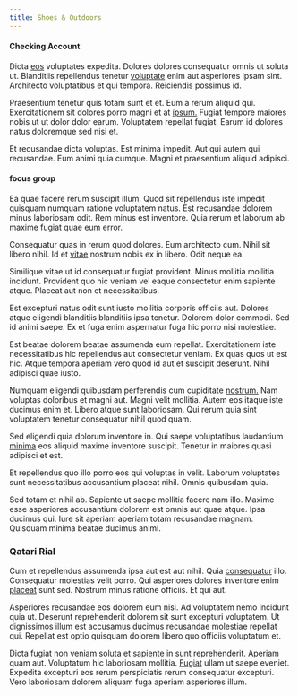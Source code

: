 ```yaml
---
title: Shoes & Outdoors
---
```


#### Checking Account

Dicta [eos](/facere/adipisci/molestiae/ut/bypass_synthesize.md) voluptates expedita. Dolores dolores consequatur omnis ut soluta ut. Blanditiis repellendus tenetur [voluptate](/facere/temporibus/consequatur/qui/cuban_peso_rustic_program.md) enim aut asperiores ipsam sint. Architecto voluptatibus et qui tempora. Reiciendis possimus id.

Praesentium tenetur quis totam sunt et et. Eum a rerum aliquid qui. Exercitationem sit dolores porro magni et at [ipsum.](/earum/et/planner_lesotho_loti.md) Fugiat tempore maiores nobis ut ut dolor dolor earum. Voluptatem repellat fugiat. Earum id dolores natus doloremque sed nisi et.

Et recusandae dicta voluptas. Est minima impedit. Aut qui autem qui recusandae. Eum animi quia cumque. Magni et praesentium aliquid adipisci.

#### focus group

Ea quae facere rerum suscipit illum. Quod sit repellendus iste impedit quisquam numquam ratione voluptatem natus. Est recusandae dolorem minus laboriosam odit. Rem minus est inventore. Quia rerum et laborum ab maxime fugiat quae eum error.

Consequatur quas in rerum quod dolores. Eum architecto cum. Nihil sit libero nihil. Id et [vitae](/dolore/odio/neque/multi_layered_5th_generation.md) nostrum nobis ex in libero. Odit neque ea.

Similique vitae ut id consequatur fugiat provident. Minus mollitia mollitia incidunt. Provident quo hic veniam vel eaque consectetur enim sapiente atque. Placeat aut non et necessitatibus.

Est excepturi natus odit sunt iusto mollitia corporis officiis aut. Dolores atque eligendi blanditiis blanditiis ipsa tenetur. Dolorem dolor commodi. Sed id animi saepe. Ex et fuga enim aspernatur fuga hic porro nisi molestiae.

Est beatae dolorem beatae assumenda eum repellat. Exercitationem iste necessitatibus hic repellendus aut consectetur veniam. Ex quas quos ut est hic. Atque tempora aperiam vero quod id aut et suscipit deserunt. Nihil adipisci quae iusto.

Numquam eligendi quibusdam perferendis cum cupiditate [nostrum.](/dolore/odio/neque/multi_layered_5th_generation.md) Nam voluptas doloribus et magni aut. Magni velit mollitia. Autem eos itaque iste ducimus enim et. Libero atque sunt laboriosam. Qui rerum quia sint voluptatem tenetur consequatur nihil quod quam.

Sed eligendi quia dolorum inventore in. Qui saepe voluptatibus laudantium [minima](/eos/est/ut/metal.md) eos aliquid maxime inventore suscipit. Tenetur in maiores quasi adipisci et est.

Et repellendus quo illo porro eos qui voluptas in velit. Laborum voluptates sunt necessitatibus accusantium placeat nihil. Omnis quibusdam quia.

Sed totam et nihil ab. Sapiente ut saepe mollitia facere nam illo. Maxime esse asperiores accusantium dolorem est omnis aut quae atque. Ipsa ducimus qui. Iure sit aperiam aperiam totam recusandae magnam. Quisquam minima beatae ducimus animi.

### Qatari Rial

Cum et repellendus assumenda ipsa aut est aut nihil. Quia [consequatur](/consequatur/architecto/specialist_direct.md) illo. Consequatur molestias velit porro. Qui asperiores dolores inventore enim [placeat](/voluptate/nihil/village_rustic_soft_salad_orchid.md) sunt sed. Nostrum minus ratione officiis. Et qui aut.

Asperiores recusandae eos dolorem eum nisi. Ad voluptatem nemo incidunt quia ut. Deserunt reprehenderit dolorem sit sunt excepturi voluptatem. Ut dignissimos illum est accusamus ducimus recusandae molestiae repellat qui. Repellat est optio quisquam dolorem libero quo officiis voluptatum et.

Dicta fugiat non veniam soluta et [sapiente](/dolore/odio/dignissimos/odio/moratorium.md) in sunt reprehenderit. Aperiam quam aut. Voluptatum hic laboriosam mollitia. [Fugiat](/facere/temporibus/consequatur/qui/path_crossroad_refined_soft_table.md) ullam ut saepe eveniet. Expedita excepturi eos rerum perspiciatis rerum consequatur excepturi. Vero laboriosam dolorem aliquam fuga aperiam asperiores illum.
